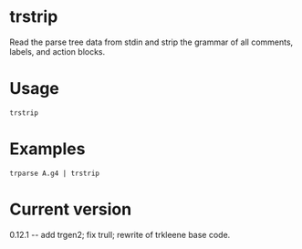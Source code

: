 # trstrip

Read the parse tree data from stdin and strip the grammar
of all comments, labels, and action blocks.

# Usage

    trstrip

# Examples

    trparse A.g4 | trstrip

# Current version

0.12.1 -- add trgen2; fix trull; rewrite of trkleene base code.
